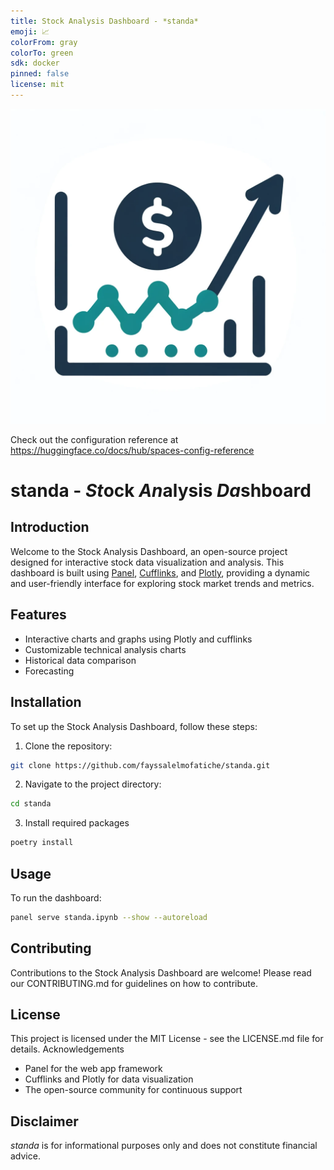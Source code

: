 ```yaml
---
title: Stock Analysis Dashboard - *standa*
emoji: 📈
colorFrom: gray
colorTo: green
sdk: docker
pinned: false
license: mit
---
```

![Stock Analysis Dashboard](standa.png)

Check out the configuration reference at https://huggingface.co/docs/hub/spaces-config-reference

# standa - *St*ock *An*alysis *Da*shboard

## Introduction
Welcome to the Stock Analysis Dashboard, an open-source project designed for interactive stock data visualization and analysis. This dashboard is built using [Panel](https://panel.holoviz.org/), [Cufflinks](https://github.com/santosjorge/cufflinks), and [Plotly](https://plotly.com/python/), providing a dynamic and user-friendly interface for exploring stock market trends and metrics.

## Features
- Interactive charts and graphs using Plotly and cufflinks
- Customizable technical analysis charts
- Historical data comparison
- Forecasting

## Installation
To set up the Stock Analysis Dashboard, follow these steps:

1. Clone the repository:

```bash
git clone https://github.com/fayssalelmofatiche/standa.git
```

2. Navigate to the project directory:

```bash
cd standa
```

3. Install required packages

```bash
poetry install
```

## Usage
To run the dashboard:

```bash
panel serve standa.ipynb --show --autoreload
```

## Contributing

Contributions to the Stock Analysis Dashboard are welcome! Please read our CONTRIBUTING.md for guidelines on how to contribute.

## License

This project is licensed under the MIT License - see the LICENSE.md file for details.
Acknowledgements

- Panel for the web app framework
- Cufflinks and Plotly for data visualization
- The open-source community for continuous support

## Disclaimer

*standa* is for informational purposes only and does not constitute financial advice.


